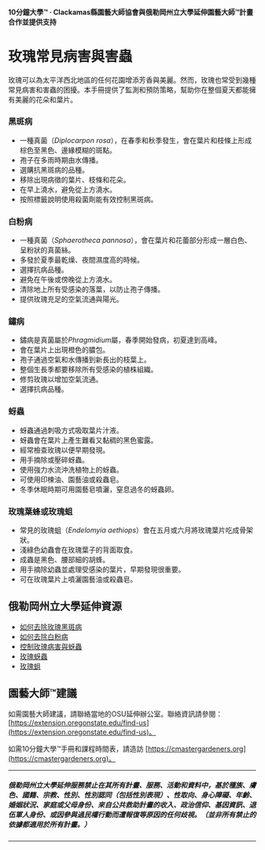#### 10分鐘大學™ · Clackamas縣園藝大師協會與俄勒岡州立大學延伸園藝大師™計畫合作並提供支持

# 玫瑰常見病害與害蟲

玫瑰可以為太平洋西北地區的任何花園增添芳香與美麗。然而，玫瑰也常受到幾種常見病害和害蟲的困擾。本手冊提供了監測和預防策略，幫助你在整個夏天都能擁有美麗的花朵和葉片。

### 黑斑病

- 一種真菌（*Diplocarpon rosa*），在春季和秋季發生，會在葉片和枝條上形成棕色至黑色、邊緣模糊的斑點。
- 孢子在多雨時期由水傳播。
- 選購抗黑斑病的品種。
- 移除出現病徵的葉片、枝條和花朵。
- 在早上澆水，避免從上方澆水。
- 按照標籤說明使用殺菌劑能有效控制黑斑病。

### 白粉病

- 一種真菌（*Sphaerotheca pannosa*），會在葉片和花蕾部分形成一層白色、呈粉狀的真菌絲。
- 多發於夏季最乾燥、夜間濕度高的時候。
- 選擇抗病品種。
- 避免在午後或傍晚從上方澆水。
- 清除地上所有受感染的落葉，以防止孢子傳播。
- 提供玫瑰充足的空氣流通與陽光。

### 鏽病

- 鏽病是真菌屬於*Phragmidium*屬，春季開始發病，初夏達到高峰。
- 會在葉片上出現橙色的膿包。
- 孢子通過空氣和水傳播到新長出的枝葉上。
- 整個生長季都要移除所有受感染的植株組織。
- 修剪玫瑰以增加空氣流通。
- 選擇抗病品種。

### 蚜蟲

- 蚜蟲通過刺吸方式吸取葉片汁液。
- 蚜蟲會在葉片上產生難看又黏稠的黑色蜜露。
- 經常檢查玫瑰以便早期發現。
- 用手摘除或壓碎蚜蟲。
- 使用強力水流沖洗植物上的蚜蟲。
- 可使用印楝油、園藝油或殺蟲皂。
- 冬季休眠時期可用園藝皂噴灑，窒息過冬的蚜蟲卵。

### 玫瑰葉蜂或玫瑰蛆

- 常見的玫瑰蛆（*Endelomyia aethiops*）會在五月或六月將玫瑰葉片吃成骨架狀。
- 淺綠色幼蟲會在玫瑰葉子的背面取食。
- 成蟲是黑色、腰部細的胡蜂。
- 用手摘除幼蟲並處理受感染的葉片，早期發現很重要。
- 可在玫瑰葉片上噴灑園藝油或殺蟲皂。

## 俄勒岡州立大學延伸資源

- [如何去除玫瑰黑斑病](https://solvepestproblems.oregonstate.edu/plant-problems/roses/black-spot)
- [如何去除白粉病](https://solvepestproblems.oregonstate.edu/plant-problems/roses/powdery-mildew)
- [控制玫瑰病害與蚜蟲](https://extension.oregonstate.edu/catalog/pub/ec-1520-controlling-diseases-aphids-your-roses)
- [玫瑰蚜蟲](https://solvepestproblems.oregonstate.edu/plant-problems/rose/aphid)
- [玫瑰蛆](https://agsci.oregonstate.edu/nurspest/insects/roseslug)

## 園藝大師™建議

如需園藝大師建議，請聯絡當地的OSU延伸辦公室。聯絡資訊請參閱：[https://extension.oregonstate.edu/find-us](https://extension.oregonstate.edu/find-us)。

如需10分鐘大學™手冊和課程時間表，請造訪 [https://cmastergardeners.org](https://cmastergardeners.org)。

---

##### 俄勒岡州立大學延伸服務禁止在其所有計畫、服務、活動和資料中，基於種族、膚色、國籍、宗教、性別、性別認同（包括性別表現）、性取向、身心障礙、年齡、婚姻狀況、家庭或父母身份、來自公共救助計畫的收入、政治信仰、基因資訊、退伍軍人身份、或因參與過民權行動而遭報復等原因的任何歧視。（並非所有禁止的依據都適用於所有計畫。）
---